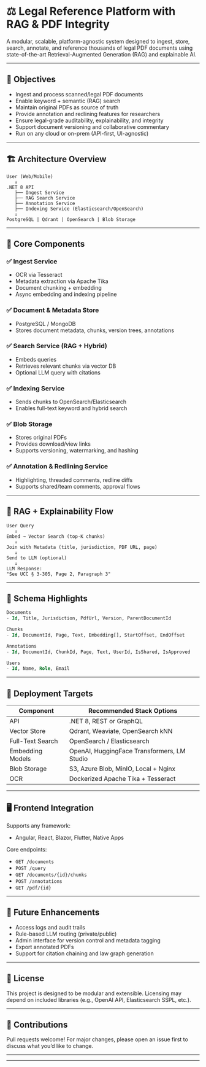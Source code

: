 # ⚖️ Legal Reference Platform with RAG & PDF Integrity

A modular, scalable, platform-agnostic system designed to ingest, store, search, annotate, and reference thousands of legal PDF documents using state-of-the-art Retrieval-Augmented Generation (RAG) and explainable AI.

---

## 📌 Objectives

- Ingest and process scanned/legal PDF documents
- Enable keyword + semantic (RAG) search
- Maintain original PDFs as source of truth
- Provide annotation and redlining features for researchers
- Ensure legal-grade auditability, explainability, and integrity
- Support document versioning and collaborative commentary
- Run on any cloud or on-prem (API-first, UI-agnostic)

---

## 🏗️ Architecture Overview

```
User (Web/Mobile)
   ↓
.NET 8 API
   ├── Ingest Service
   ├── RAG Search Service
   ├── Annotation Service
   ├── Indexing Service (Elasticsearch/OpenSearch)
   ↓
PostgreSQL | Qdrant | OpenSearch | Blob Storage
```

---

## 🧩 Core Components

### ✅ Ingest Service
- OCR via Tesseract
- Metadata extraction via Apache Tika
- Document chunking + embedding
- Async embedding and indexing pipeline

### ✅ Document & Metadata Store
- PostgreSQL / MongoDB
- Stores document metadata, chunks, version trees, annotations

### ✅ Search Service (RAG + Hybrid)
- Embeds queries
- Retrieves relevant chunks via vector DB
- Optional LLM query with citations

### ✅ Indexing Service
- Sends chunks to OpenSearch/Elasticsearch
- Enables full-text keyword and hybrid search

### ✅ Blob Storage
- Stores original PDFs
- Provides download/view links
- Supports versioning, watermarking, and hashing

### ✅ Annotation & Redlining Service
- Highlighting, threaded comments, redline diffs
- Supports shared/team comments, approval flows

---

## 🧠 RAG + Explainability Flow

```
User Query
   ↓
Embed → Vector Search (top-K chunks)
   ↓
Join with Metadata (title, jurisdiction, PDF URL, page)
   ↓
Send to LLM (optional)
   ↓
LLM Response:
"See UCC § 3-305, Page 2, Paragraph 3"
```

---

## 🧱 Schema Highlights

```sql
Documents
- Id, Title, Jurisdiction, PdfUrl, Version, ParentDocumentId

Chunks
- Id, DocumentId, Page, Text, Embedding[], StartOffset, EndOffset

Annotations
- Id, DocumentId, ChunkId, Page, Text, UserId, IsShared, IsApproved

Users
- Id, Name, Role, Email
```

---

## 🚀 Deployment Targets

| Component        | Recommended Stack Options                    |
|------------------|-----------------------------------------------|
| API              | .NET 8, REST or GraphQL                       |
| Vector Store     | Qdrant, Weaviate, OpenSearch kNN              |
| Full-Text Search | OpenSearch / Elasticsearch                   |
| Embedding Models | OpenAI, HuggingFace Transformers, LM Studio   |
| Blob Storage     | S3, Azure Blob, MinIO, Local + Nginx          |
| OCR              | Dockerized Apache Tika + Tesseract            |

---

## 🖥️ Frontend Integration

Supports any framework:
- Angular, React, Blazor, Flutter, Native Apps

Core endpoints:
- `GET /documents`
- `POST /query`
- `GET /documents/{id}/chunks`
- `POST /annotations`
- `GET /pdf/{id}`

---

## 📌 Future Enhancements

- Access logs and audit trails
- Rule-based LLM routing (private/public)
- Admin interface for version control and metadata tagging
- Export annotated PDFs
- Support for citation chaining and law graph generation

---

## 🧾 License

This project is designed to be modular and extensible. Licensing may depend on included libraries (e.g., OpenAI API, Elasticsearch SSPL, etc.).

---

## 🤝 Contributions

Pull requests welcome! For major changes, please open an issue first to discuss what you’d like to change.

---



---
